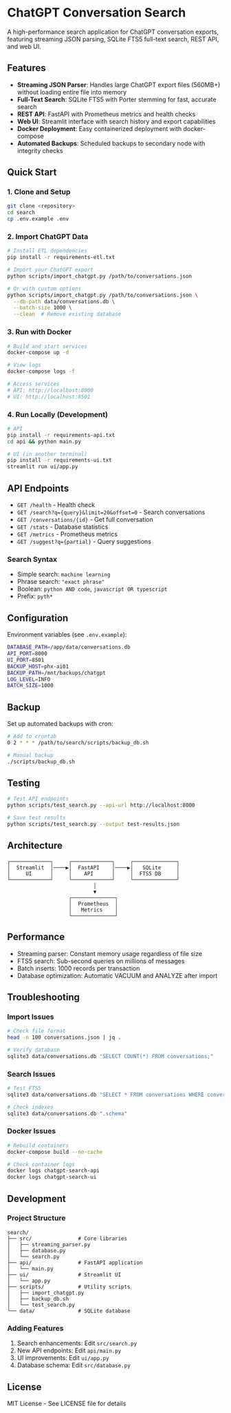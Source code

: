 # ChatGPT Conversation Search

A high-performance search application for ChatGPT conversation exports, featuring streaming JSON parsing, SQLite FTS5 full-text search, REST API, and web UI.

## Features

- **Streaming JSON Parser**: Handles large ChatGPT export files (560MB+) without loading entire file into memory
- **Full-Text Search**: SQLite FTS5 with Porter stemming for fast, accurate search
- **REST API**: FastAPI with Prometheus metrics and health checks
- **Web UI**: Streamlit interface with search history and export capabilities
- **Docker Deployment**: Easy containerized deployment with docker-compose
- **Automated Backups**: Scheduled backups to secondary node with integrity checks

## Quick Start

### 1. Clone and Setup

```bash
git clone <repository>
cd search
cp .env.example .env
```

### 2. Import ChatGPT Data

```bash
# Install ETL dependencies
pip install -r requirements-etl.txt

# Import your ChatGPT export
python scripts/import_chatgpt.py /path/to/conversations.json

# Or with custom options
python scripts/import_chatgpt.py /path/to/conversations.json \
  --db-path data/conversations.db \
  --batch-size 1000 \
  --clean  # Remove existing database
```

### 3. Run with Docker

```bash
# Build and start services
docker-compose up -d

# View logs
docker-compose logs -f

# Access services
# API: http://localhost:8000
# UI: http://localhost:8501
```

### 4. Run Locally (Development)

```bash
# API
pip install -r requirements-api.txt
cd api && python main.py

# UI (in another terminal)
pip install -r requirements-ui.txt
streamlit run ui/app.py
```

## API Endpoints

- `GET /health` - Health check
- `GET /search?q={query}&limit=20&offset=0` - Search conversations
- `GET /conversations/{id}` - Get full conversation
- `GET /stats` - Database statistics
- `GET /metrics` - Prometheus metrics
- `GET /suggest?q={partial}` - Query suggestions

### Search Syntax

- Simple search: `machine learning`
- Phrase search: `"exact phrase"`
- Boolean: `python AND code`, `javascript OR typescript`
- Prefix: `pyth*`

## Configuration

Environment variables (see `.env.example`):

```bash
DATABASE_PATH=/app/data/conversations.db
API_PORT=8000
UI_PORT=8501
BACKUP_HOST=phx-ai01
BACKUP_PATH=/mnt/backups/chatgpt
LOG_LEVEL=INFO
BATCH_SIZE=1000
```

## Backup

Set up automated backups with cron:

```bash
# Add to crontab
0 2 * * * /path/to/search/scripts/backup_db.sh

# Manual backup
./scripts/backup_db.sh
```

## Testing

```bash
# Test API endpoints
python scripts/test_search.py --api-url http://localhost:8000

# Save test results
python scripts/test_search.py --output test-results.json
```

## Architecture

```
┌─────────────┐     ┌─────────────┐     ┌──────────────┐
│  Streamlit  │────▶│  FastAPI    │────▶│   SQLite     │
│     UI      │     │    API      │     │  FTS5 DB     │
└─────────────┘     └─────────────┘     └──────────────┘
                            │
                            ▼
                    ┌──────────────┐
                    │  Prometheus  │
                    │   Metrics    │
                    └──────────────┘
```

## Performance

- Streaming parser: Constant memory usage regardless of file size
- FTS5 search: Sub-second queries on millions of messages
- Batch inserts: 1000 records per transaction
- Database optimization: Automatic VACUUM and ANALYZE after import

## Troubleshooting

### Import Issues

```bash
# Check file format
head -n 100 conversations.json | jq .

# Verify database
sqlite3 data/conversations.db "SELECT COUNT(*) FROM conversations;"
```

### Search Issues

```bash
# Test FTS5
sqlite3 data/conversations.db "SELECT * FROM conversations WHERE conversations MATCH 'test' LIMIT 5;"

# Check indexes
sqlite3 data/conversations.db ".schema"
```

### Docker Issues

```bash
# Rebuild containers
docker-compose build --no-cache

# Check container logs
docker logs chatgpt-search-api
docker logs chatgpt-search-ui
```

## Development

### Project Structure

```
search/
├── src/               # Core libraries
│   ├── streaming_parser.py
│   ├── database.py
│   └── search.py
├── api/               # FastAPI application
│   └── main.py
├── ui/                # Streamlit UI
│   └── app.py
├── scripts/           # Utility scripts
│   ├── import_chatgpt.py
│   ├── backup_db.sh
│   └── test_search.py
└── data/              # SQLite database
```

### Adding Features

1. Search enhancements: Edit `src/search.py`
2. New API endpoints: Edit `api/main.py`
3. UI improvements: Edit `ui/app.py`
4. Database schema: Edit `src/database.py`

## License

MIT License - See LICENSE file for details